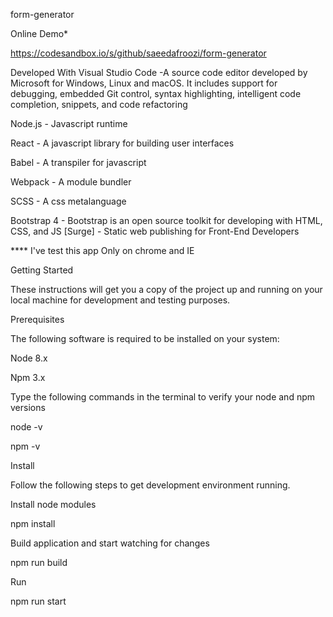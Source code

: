 form-generator

Online Demo*

https://codesandbox.io/s/github/saeedafroozi/form-generator

Developed With Visual Studio Code -A source code editor developed by Microsoft for Windows, Linux and macOS. It includes support for debugging, embedded Git control, syntax highlighting, intelligent code completion, snippets, and code refactoring

Node.js - Javascript runtime

React - A javascript library for building user interfaces

Babel - A transpiler for javascript

Webpack - A module bundler

SCSS - A css metalanguage

Bootstrap 4 - Bootstrap is an open source toolkit for developing with HTML, CSS, and JS [Surge] - Static web publishing for Front-End Developers

**** I've test this app Only on chrome and IE

Getting Started

These instructions will get you a copy of the project up and running on your local machine for development and testing purposes.

Prerequisites

The following software is required to be installed on your system:

Node 8.x

Npm 3.x

Type the following commands in the terminal to verify your node and npm versions

node -v

npm -v

Install

Follow the following steps to get development environment running.

Install node modules

npm install

Build application and start watching for changes

npm run build

Run

npm run start